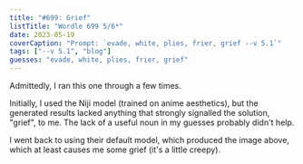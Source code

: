 ```yaml
---
title: "#699: Grief"
listTitle: "Wordle 699 5/6*"
date: 2023-05-19
coverCaption: "Prompt: `evade, white, plies, frier, grief --v 5.1`"
tags: ["--v 5.1", "blog"]
guesses: "evade, white, plies, frier, grief"
---
```


Admittedly, I ran this one through a few times.

Initially, I used the Niji model (trained on anime aesthetics), but the generated results lacked anything that strongly signalled the solution, "grief", to me. The lack of a useful noun in my guesses probably didn't help.

I went back to using their default model, which produced the image above, which at least causes me some grief (it's a little creepy).
